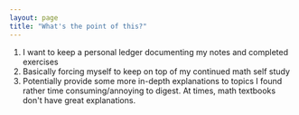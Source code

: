 ```yaml
---
layout: page
title: "What's the point of this?"
---
```


1. I want to keep a personal ledger documenting my notes and completed exercises
2. Basically forcing myself to keep on top of my continued math self study
3. Potentially provide some more in-depth explanations to topics I found rather time consuming/annoying to digest. At times,
math textbooks don't have great explanations. 
